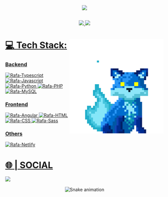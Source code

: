 <div style="display: inline_block" align="center">
  <a href="https://git.io/typing-svg"><img src="https://readme-typing-svg.demolab.com?font=Noto+Sans+Japanese&size=45&pause=900&color=2E9AFE&center=true&width=1000%&height=70&lines=Hello%2C+World!+I'm+Bruno Guilherme!"/></a>
</div>

##

<div style="display: inline_block" align="center">
  <a href="https://github.com/BRUNOQUI206">
  <img height="180em" src="https://github-readme-stats.vercel.app/api?username=BRUNOQUI206&show_icons=true&theme=github_dark&include_all_commits=true&count_private=true"/>
  <img height="180em" src="https://github-readme-stats.vercel.app/api/top-langs/?username=BRUNOQUI206&layout=compact&langs_count=6&theme=github_dark"/>
</div>
    
<img align="right" height="300" src="fox.gif"/>

# 💻 Tech Stack:
### Backend
<div style="display: inline_block">
  <img alt="Rafa-Typescript" src="https://img.shields.io/badge/TypeScript-007ACC?style=for-the-badge&logo=typescript&logoColor=white">
  <img alt="Rafa-Javascript" src="https://img.shields.io/badge/JavaScript-323330?style=for-the-badge&logo=javascript&logoColor=F7DF1E">
  <img alt="Rafa-Python" src="https://img.shields.io/badge/Python-14354C?style=for-the-badge&logo=python&logoColor=white">
  <img alt="Rafa-PHP" src="https://img.shields.io/badge/PHP-777BB4?style=for-the-badge&logo=php&logoColor=white">
  <img alt="Rafa-MySQL" src="https://img.shields.io/badge/MySQL-00000F?style=for-the-badge&logo=mysql&logoColor=white">
</div>

### Frontend
<div style="display: inline_block">
  <img alt="Rafa-Angular" src="https://img.shields.io/badge/Angular-DD0031?style=for-the-badge&logo=angular&logoColor=white">
  <img alt="Rafa-HTML" src="https://img.shields.io/badge/HTML5-E34F26?style=for-the-badge&logo=html5&logoColor=white">
  <img alt="Rafa-CSS" src="https://img.shields.io/badge/CSS3-1572B6?style=for-the-badge&logo=css3&logoColor=white">
  <img alt="Rafa-Sass" src="https://img.shields.io/badge/Sass-CC6699?style=for-the-badge&logo=sass&logoColor=white">
</div>

### Others
<div style="display: inline_block">
  <img alt="Rafa-Netlify" src="https://img.shields.io/badge/Netlify-00C7B7?style=for-the-badge&logo=netlify&logoColor=white">
  
</div>

##


# 🌐 | SOCIAL
<div style="display: inline_block">
  <a href="http://www.linkedin.com/in/brunogs-developer-full-stack" target="_blank"><img src="https://img.shields.io/badge/-LinkedIn-%230077B5?style=for-the-badge&logo=linkedin&logoColor=white" target="_blank"></a>
</div>

<div style="display: inline_block" align="center">
  
![Snake animation](https://github.com/gui-hr/gui-hr/blob/output/github-contribution-grid-snake.svg)
</div>
